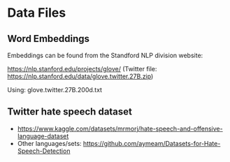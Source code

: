# Data Files

## Word Embeddings

Embeddings can be found from the Standford NLP division website:

https://nlp.stanford.edu/projects/glove/ (Twitter file: https://nlp.stanford.edu/data/glove.twitter.27B.zip)

Using: glove.twitter.27B.200d.txt
## Twitter hate speech dataset

* https://www.kaggle.com/datasets/mrmorj/hate-speech-and-offensive-language-dataset
* Other languages/sets: https://github.com/aymeam/Datasets-for-Hate-Speech-Detection